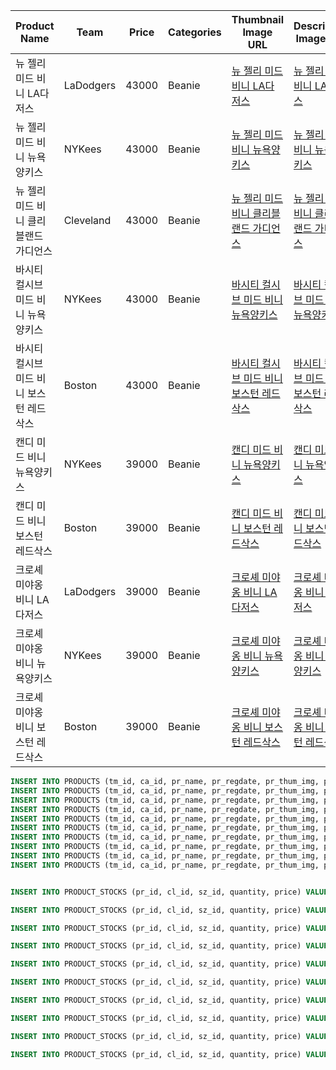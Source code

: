 |Product Name|Team|Price|Categories|Thumbnail Image URL|Description Image URL|
|-|-|-|-|-|-|
|뉴 젤리 미드 비니 LA다저스|LaDodgers|43000|Beanie|[뉴 젤리 미드 비니 LA다저스](./images/beanie/thumbnail/new_jelly_la.jpg)|[뉴 젤리 미드 비니 LA다저스](./images/beanie/description/new_jelly_la.jpg)|
|뉴 젤리 미드 비니 뉴욕양키스|NYKees|43000|Beanie|[뉴 젤리 미드 비니 뉴욕양키스](./images/beanie/thumbnail/new_jelly_ny.jpg)|[뉴 젤리 미드 비니 뉴욕양키스](./images/beanie/description/new_jelly_ny.jpg)
|뉴 젤리 미드 비니 클리블랜드 가디언스|Cleveland|43000|Beanie|[뉴 젤리 미드 비니 클리블랜드 가디언스](./images/beanie/thumbnail/new_jelly_cg.jpg)|[뉴 젤리 미드 비니 클리블랜드 가디언스](./images/beanie/description/new_jelly_cg.jpg)|
|바시티 컬시브 미드 비니 뉴욕양키스|NYKees|43000|Beanie|[바시티 컬시브 미드 비니 뉴욕양키스](./images/beanie/thumbnail/cursive_ny.jpg)|[바시티 컬시브 미드 비니 뉴욕양키스](./images/beanie/description/cursive_ny.jpg)|
|바시티 컬시브 미드 비니 보스턴 레드삭스|Boston|43000|Beanie|[바시티 컬시브 미드 비니 보스턴 레드삭스](./images/beanie/thumbnail/cursive_red_sox.jpg)|[바시티 컬시브 미드 비니 보스턴 레드삭스](./images/beanie/description/cursive_red_sox.jpg)|
|캔디 미드 비니 뉴욕양키스|NYKees|39000|Beanie|[캔디 미드 비니 뉴욕양키스](./images/beanie/thumbnail/candy_ny.jpg)|[캔디 미드 비니 뉴욕양키스](./images/beanie/description/candy_ny.jpg)|
|캔디 미드 비니 보스턴 레드삭스|Boston|39000|Beanie|[캔디 미드 비니 보스턴 레드삭스](./images/beanie/thumbnail/candy_red_sox.jpg)|[캔디 미드 비니 보스턴 레드삭스](./images/beanie/description/candy_red_sox.jpg)|
|크로셰 미야옹 비니 LA다저스|LaDodgers|39000|Beanie|[크로셰 미야옹 비니 LA다저스](./images/beanie/thumbnail/miyaong_la.jpg)|[크로셰 미야옹 비니 LA다저스](./images/beanie/description/miyaong_la.jpg)|
|크로셰 미야옹 비니 뉴욕양키스|NYKees|39000|Beanie|[크로셰 미야옹 비니 뉴욕양키스](./images/beanie/thumbnail/miyaong_ny.jpg)|[크로셰 미야옹 비니 뉴욕양키스](./images/beanie/description/miyaong_ny.jpg)|
|크로셰 미야옹 비니 보스턴 레드삭스|Boston|39000|Beanie|[크로셰 미야옹 비니 보스턴 레드삭스](./images/beanie/thumbnail/miyaong_red_sox.jpg)|[크로셰 미야옹 비니 보스턴 레드삭스](./images/beanie/description/miyaong_red_sox.jpg)|
```sql
INSERT INTO PRODUCTS (tm_id, ca_id, pr_name, pr_regdate, pr_thum_img, pr_detail_img) VALUES ('LaDodgers', 'Beanie', '뉴 젤리 미드 비니 LA다저스', SYSDATE - 30, '/images/beanie/thumbnail/new_jelly_la.jpg', '/images/beanie/description/new_jelly_la.jpg');
INSERT INTO PRODUCTS (tm_id, ca_id, pr_name, pr_regdate, pr_thum_img, pr_detail_img) VALUES ('NYKees', 'Beanie', '뉴 젤리 미드 비니 뉴욕양키스', SYSDATE - 30, '/images/beanie/thumbnail/new_jelly_ny.jpg', '/images/beanie/description/new_jelly_ny.jpg');
INSERT INTO PRODUCTS (tm_id, ca_id, pr_name, pr_regdate, pr_thum_img, pr_detail_img) VALUES ('Cleveland', 'Beanie', '뉴 젤리 미드 비니 클리블랜드 가디언스', SYSDATE - 30, '/images/beanie/thumbnail/new_jelly_cg.jpg', '/images/beanie/description/new_jelly_cg.jpg');
INSERT INTO PRODUCTS (tm_id, ca_id, pr_name, pr_regdate, pr_thum_img, pr_detail_img) VALUES ('NYKees', 'Beanie', '바시티 컬시브 미드 비니 뉴욕양키스', SYSDATE - 30, '/images/beanie/thumbnail/cursive_ny.jpg', '/images/beanie/description/cursive_ny.jpg');
INSERT INTO PRODUCTS (tm_id, ca_id, pr_name, pr_regdate, pr_thum_img, pr_detail_img) VALUES ('Boston', 'Beanie', '바시티 컬시브 미드 비니 보스턴 레드삭스', SYSDATE - 30, '/images/beanie/thumbnail/cursive_red_sox.jpg', '/images/beanie/description/cursive_red_sox.jpg');
INSERT INTO PRODUCTS (tm_id, ca_id, pr_name, pr_regdate, pr_thum_img, pr_detail_img) VALUES ('NYKees', 'Beanie', '캔디 미드 비니 뉴욕양키스', SYSDATE - 30, '/images/beanie/thumbnail/candy_ny.jpg', '/images/beanie/description/candy_ny.jpg');
INSERT INTO PRODUCTS (tm_id, ca_id, pr_name, pr_regdate, pr_thum_img, pr_detail_img) VALUES ('Boston', 'Beanie', '캔디 미드 비니 보스턴 레드삭스', SYSDATE - 30, '/images/beanie/thumbnail/candy_red_sox.jpg', '/images/beanie/description/candy_red_sox.jpg');
INSERT INTO PRODUCTS (tm_id, ca_id, pr_name, pr_regdate, pr_thum_img, pr_detail_img) VALUES ('LaDodgers', 'Beanie', '크로셰 미야옹 비니 LA다저스', SYSDATE - 30, '/images/beanie/thumbnail/miyaong_la.jpg', '/images/beanie/description/miyaong_la.jpg');
INSERT INTO PRODUCTS (tm_id, ca_id, pr_name, pr_regdate, pr_thum_img, pr_detail_img) VALUES ('NYKees', 'Beanie', '크로셰 미야옹 비니 뉴욕양키스', SYSDATE - 30, '/images/beanie/thumbnail/miyaong_ny.jpg', '/images/beanie/description/miyaong_ny.jpg');
INSERT INTO PRODUCTS (tm_id, ca_id, pr_name, pr_regdate, pr_thum_img, pr_detail_img) VALUES ('Boston', 'Beanie', '크로셰 미야옹 비니 보스턴 레드삭스', SYSDATE - 30, '/images/beanie/thumbnail/miyaong_red_sox.jpg', '/images/beanie/description/miyaong_red_sox.jpg');


INSERT INTO PRODUCT_STOCKS (pr_id, cl_id, sz_id, quantity, price) VALUES ((SELECT pr_id FROM PRODUCTS WHERE pr_name = '뉴 젤리 미드 비니 LA다저스'), 'Black', 'XS', 50, 43000);

INSERT INTO PRODUCT_STOCKS (pr_id, cl_id, sz_id, quantity, price) VALUES ((SELECT pr_id FROM PRODUCTS WHERE pr_name = '뉴 젤리 미드 비니 뉴욕양키스'), 'Black', 'S', 60, 43000);

INSERT INTO PRODUCT_STOCKS (pr_id, cl_id, sz_id, quantity, price) VALUES ((SELECT pr_id FROM PRODUCTS WHERE pr_name = '뉴 젤리 미드 비니 클리블랜드 가디언스'), 'Red', 'M', 70, 43000);

INSERT INTO PRODUCT_STOCKS (pr_id, cl_id, sz_id, quantity, price) VALUES ((SELECT pr_id FROM PRODUCTS WHERE pr_name = '바시티 컬시브 미드 비니 뉴욕양키스'), 'White', 'L', 80, 43000);

INSERT INTO PRODUCT_STOCKS (pr_id, cl_id, sz_id, quantity, price) VALUES ((SELECT pr_id FROM PRODUCTS WHERE pr_name = '바시티 컬시브 미드 비니 보스턴 레드삭스'), 'Green', 'M', 90, 43000);

INSERT INTO PRODUCT_STOCKS (pr_id, cl_id, sz_id, quantity, price) VALUES ((SELECT pr_id FROM PRODUCTS WHERE pr_name = '캔디 미드 비니 뉴욕양키스'), 'Blue', 'S', 100, 39000);

INSERT INTO PRODUCT_STOCKS (pr_id, cl_id, sz_id, quantity, price) VALUES ((SELECT pr_id FROM PRODUCTS WHERE pr_name = '캔디 미드 비니 보스턴 레드삭스'), 'Black', 'L', 110, 39000);

INSERT INTO PRODUCT_STOCKS (pr_id, cl_id, sz_id, quantity, price) VALUES ((SELECT pr_id FROM PRODUCTS WHERE pr_name = '크로셰 미야옹 비니 LA다저스'), 'Brown', 'XL', 120, 39000);

INSERT INTO PRODUCT_STOCKS (pr_id, cl_id, sz_id, quantity, price) VALUES ((SELECT pr_id FROM PRODUCTS WHERE pr_name = '크로셰 미야옹 비니 뉴욕양키스'), 'Green', 'XS', 130, 39000);

INSERT INTO PRODUCT_STOCKS (pr_id, cl_id, sz_id, quantity, price) VALUES ((SELECT pr_id FROM PRODUCTS WHERE pr_name = '크로셰 미야옹 비니 보스턴 레드삭스'), 'White', 'S', 140, 39000);
```